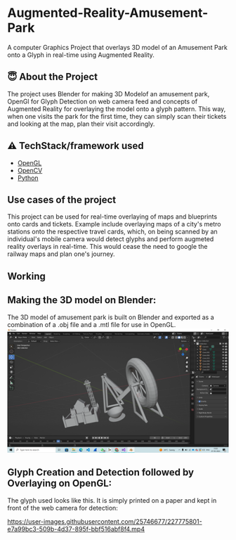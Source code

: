 # Augmented-Reality-Amusement-Park
A computer Graphics Project that overlays 3D model of an Amusement Park onto a Glyph in real-time using Augmented Reality. 

## :innocent: About the Project
The project uses Blender for making 3D Modelof an amusement park, OpenGl for Glyph Detection on web camera feed and concepts of Augmented Reality for overlaying the model onto a glyph pattern. This way, when one visits the park for the first time, they can simply scan their tickets and looking at the map, plan their visit accordingly.

## :warning: TechStack/framework used

- [OpenGL](https://www.opengl.org/)
- [OpenCV](https://opencv.org/)
- [Python](https://www.python.org/)


## Use cases of the project
This project can be used for real-time overlaying of maps and blueprints onto cards and tickets. Example include overlaying maps of a city's metro stations onto the respective travel cards, which, on being scanned by an individual's mobile camera would detect glyphs and perform augmeted reality overlays in real-time. This would cease the need to google the railway maps and plan one's journey.

## Working
## Making the 3D model on Blender:
The 3D model of amusement park is built on Blender and exported as a combination of a .obj file and a .mtl file for use in OpenGL. 
  <img src="https://github.com/stuti2403/Augmented-Reality-Amusement-Park/blob/main/blender%20model.png"/>
 

## Glyph Creation and Detection followed by Overlaying on OpenGL:
The glyph used looks like this. It is simply printed on a paper and kept in front of the web camera for detection:







https://user-images.githubusercontent.com/25746677/227775801-e7a99bc3-509b-4d37-895f-bbf516abf8f4.mp4


